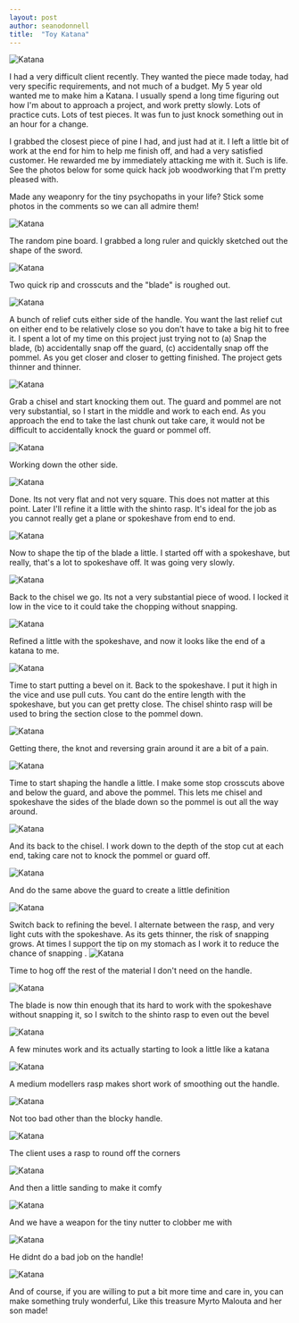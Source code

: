 ```yaml
---
layout: post
author: seanodonnell
title:  "Toy Katana"
---
```

![Katana](/assets/images/sword/1.jpg)

I had a very difficult client recently. They wanted the piece made today, had very specific requirements, and not much of a budget. My 5 year old wanted me to make him a Katana. I usually spend a long time figuring out how I'm about to approach a project, and work pretty slowly. Lots of practice cuts. Lots of test pieces. It was fun to just knock something out in an hour for a change.

I grabbed the closest piece of pine I had, and just had at it. I left a little bit of work at the end for him to help me finish off, and had a very satisfied customer. He rewarded me by immediately attacking me with it. Such is life. See the photos below for some quick hack job woodworking that I'm pretty pleased with. 

Made any weaponry for the tiny psychopaths in your life? Stick some photos in the comments so we can all admire them!

![Katana](/assets/images/sword/1.jpg)

The random pine board. I grabbed a long ruler and quickly sketched out the shape of the sword.

![Katana](/assets/images/sword/2.jpg)

Two quick rip and crosscuts and the "blade" is roughed out.

![Katana](/assets/images/sword/3.jpg)

A bunch of relief cuts either side of the handle. You want the last relief cut on either end to be relatively close so you don't have to take a big hit to free it. I spent a lot of my time on this project just trying not to (a) Snap the blade, (b) accidentally snap off the guard, (c) accidentally snap off the pommel. As you get closer and closer to getting finished. The project gets thinner and thinner.

![Katana](/assets/images/sword/4.jpg)

Grab a chisel and start knocking them out. The guard and pommel are not very substantial, so I start in the middle and work to each end. As you approach the end to take the last chunk out take care, it would not be difficult to accidentally knock the guard or pommel off.

![Katana](/assets/images/sword/5.jpg)

Working down the other side.

![Katana](/assets/images/sword/6.jpg)

Done. Its not very flat and not very square. This does not matter at this point.
Later I'll refine it a little with the shinto rasp. It's ideal for the job as you cannot really get a plane or spokeshave from end to end.

![Katana](/assets/images/sword/7.jpg)

Now to shape the tip of the blade a little. I started off with a spokeshave, but really, that's a lot to spokeshave off. It was going very slowly.

![Katana](/assets/images/sword/8.jpg)

Back to the chisel we go. Its not a very substantial piece of wood. I locked it low in the vice to it could take the chopping without snapping.

![Katana](/assets/images/sword/9.jpg)

Refined a little with the spokeshave, and now it looks like the end of a katana to me.

![Katana](/assets/images/sword/10.jpg)

Time to start putting a bevel on it. Back to the spokeshave. I put it high in the vice and use pull cuts. You cant do the entire length with the spokeshave, but you can get pretty close. The chisel shinto rasp will be used to bring the section close to the pommel down.

![Katana](/assets/images/sword/11.jpg)

Getting there, the knot and reversing grain around it are a bit of a pain.

![Katana](/assets/images/sword/16.jpg)

Time to start shaping the handle a little. I make some stop crosscuts above and below the guard, and above the pommel. This lets me chisel and spokeshave the sides of the blade down so the pommel is out all the way around.

![Katana](/assets/images/sword/17.jpg)

And its back to the chisel. I work down to the depth of the stop cut at each end, taking care not to knock the pommel or guard off.

![Katana](/assets/images/sword/18.jpg)

And do the same above the guard to create a little definition

![Katana](/assets/images/sword/22.jpg)

Switch back to refining the bevel. I alternate between the rasp, and very light cuts with the spokeshave. As its gets thinner, the risk of snapping grows. At times I support the tip on my stomach as I work it to reduce the chance of snapping
.
![Katana](/assets/images/sword/24.jpg)

Time to hog off the rest of the material I don't need on the handle.

![Katana](/assets/images/sword/25.jpg)

The blade is now thin enough that its hard to work with the spokeshave without snapping it, so I switch to the shinto rasp to even out the bevel

![Katana](/assets/images/sword/26.jpg)

A few minutes work and its actually starting to look a little like a katana

![Katana](/assets/images/sword/27.jpg)

A medium modellers rasp makes short work of smoothing out the handle. 

![Katana](/assets/images/sword/28.jpg)

Not too bad other than the blocky handle. 

![Katana](/assets/images/sword/29.jpg)

The client uses a rasp to round off the corners

![Katana](/assets/images/sword/30.jpg)

And then a little sanding to make it comfy

![Katana](/assets/images/sword/31.jpg)

And we have a weapon for the tiny nutter to clobber me with

![Katana](/assets/images/sword/32.jpg)

He didnt do a bad job on the handle!    

![Katana](/assets/images/sword/33.jpg)

And of course, if you are  willing to put a bit more time and care in, you can make something truly wonderful, Like this treasure Myrto Malouta and her son made! 

